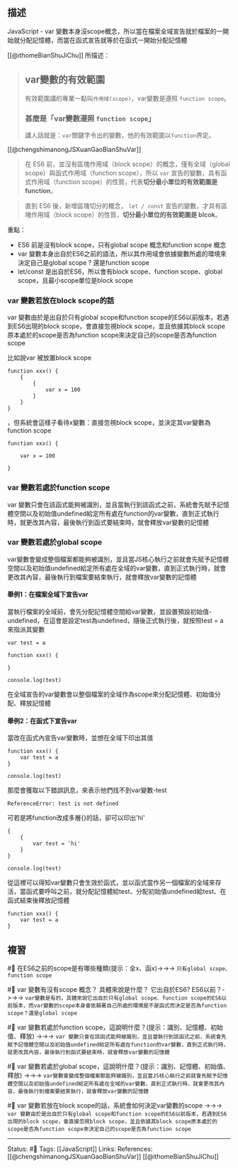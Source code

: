 

## 描述
JavaScript - var 變數本身沒scope概念，所以當在檔案全域宣告就於檔案的一開始就分配記憶體，而當在函式宣告就等於在函式一開始分配記憶體

[[@ithomeBianShuJiChu]] 所描述：
> ## var變數的有效範圍
> 有效範圍講的專業一點叫`作用域(scope)`，var變數是遵照 `function scope`。
> ### 甚麼是「var變數遵照 `function scope`」
> 講人話就是：`var`關鍵字令出的變數，他的有效範圍以`function`界定。


[[@chengshimanongJSXuanGaoBianShuVar]]

> 在 ES6 前，並沒有區塊作用域（block scope）的概念，僅有全域（global scope）與函式作用域（function scope），所以 `var` 宣告的變數，具有函式作用域（function scope）的性質，代表**切分最小單位的有效範圍是 function**。

> 直到 ES6 後，新增區塊切分的概念， `let / const` 宣告的變數，才具有區塊作用域（block scope）的性質，**切分最小單位的有效範圍是 blcok**。

重點：
- ES6 前是沒有block scope，只有global scope 概念和function scope 概念
- var 變數本身出自於ES6之前的語法，所以其作用域會依據變數所處的環境來決定自己是global scope ? 還是function scope
- let/const 是出自於ES6，所以會有block scope、function scope、global scope，且最小scope單位是block scope
### var 變數若放在block scope的話
var 變數由於是出自於只有global scope和function scope的ES6以前版本，若遇到ES6出現的block scope，會直接忽視block scope，並且依據其block scope原本處於的scope是否為function scope來決定自己的scope是否為function scope

比如說var 被放置block scope
```
function xxx() {
	{
		{
			var x = 100
		}
	}
}
```
，但系統會這樣子看待x變數：直接忽視block scope，並決定其var變數為function scope
```
function xxx() {

	var x = 100
	
}
```

### var 變數若處於function scope
var 變數只會在該函式能夠被識別，並且當執行到該函式之前，系統會先賦予記憶體空間以及初始值undefined給定所有處在function的var變數，直到正式執行時，就更改其內容，最後執行到函式要結束時，就會釋放var變數的記憶體

###  var 變數若處於global scope 

 var變數會變成整個檔案都能夠被識別，並且當JS核心執行之前就會先賦予記憶體空間以及初始值undefined給定所有處在全域的var變數，直到正式執行時，就會更改其內容，最後執行到檔案要結束執行，就會釋放var變數的記憶體
 


#### 舉例1：在檔案全域下宣告var

當執行檔案的全域前，會先分配記憶體空間給var變數，並設置預設初始值-undefined，在這會是設定test為undefined，隨後正式執行後，就按照test = a 來指派其變數
```
var test = a

function xxx() {

}

console.log(test)
```

在全域宣告的var變數會以整個檔案的全域作為scope來分配記憶體、初始值分配、釋放記憶體

#### 舉例2：在函式下宣告var

當改在函式內宣告var變數時，並想在全域下印出其值

```
function xxx() {
	var test = a
}

console.log(test)
```
那麼會獲取以下錯誤訊息，來表示他們找不到var變數-test
```
ReferenceError: test is not defined
```

可若是將function改成多層{}的話，卻可以印出'hi'

```
{	
	{
		var test = 'hi'
	}
}

console.log(test)
```

從這裡可以得知var變數只會生效於函式，並以函式當作另一個檔案的全域來存活，當函式要呼叫之前，就分配記憶體給test、分配初始值undefined給test、在函式結束後釋放記憶體
```
function xxx() {
	var test = a
}
```

## 複習
#🧠 在ES6之前的scope是有哪些種類(提示：全x、函x)->->-> `只有global scope、function scope`
<!--SR:!2022-06-30,10,250-->

#🧠  var 變數有沒有scope 概念？ 具體來說是什麼？ 它出自於ES6? ES6以前？->->-> `var變數是有的，具體來說它出自於只有global scope、function scope的ES6以前版本，而var變數的scope本身會依賴著自己所處的環境是不是函式而決定是否為function scope？還是global scope`
<!--SR:!2022-06-20,3,250-->

#🧠  var 變數若處於function scope，這說明什麼？(提示：識別、記憶體、初始值、釋放) ->->-> `var 變數只會在該函式能夠被識別，並且當執行到該函式之前，系統會先賦予記憶體空間以及初始值undefined給定所有處在function的var變數，直到正式執行時，就更改其內容，最後執行到函式要結束時，就會釋放var變數的記憶體`
<!--SR:!2022-06-30,10,250-->

#🧠  var 變數若處於global scope，這說明什麼？(提示：識別、記憶體、初始值、釋放) ->->->  `var變數會變成整個檔案都能夠被識別，並且當JS核心執行之前就會先賦予記憶體空間以及初始值undefined給定所有處在全域的var變數，直到正式執行時，就會更改其內容，最後執行到檔案要結束執行，就會釋放var變數的記憶體`
<!--SR:!2022-06-30,10,250-->

#🧠 var 變數若放在block scope的話，系統會如何決定var變數的scope ->->-> `var 變數由於是出自於只有global scope和function scope的ES6以前版本，若遇到ES6出現的block scope，會直接忽視block scope，並且依據其block scope原本處於的scope是否為function scope來決定自己的scope是否為function scope`
<!--SR:!2022-06-28,8,250-->


---
Status: #🌱 
Tags:
[[JavaScript]]
Links:
References:
[[@chengshimanongJSXuanGaoBianShuVar]]
[[@ithomeBianShuJiChu]]